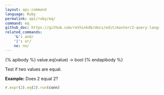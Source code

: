 ```yaml
---
layout: api-command 
language: Ruby
permalink: api/ruby/eq/
command: eq
github_doc: https://github.com/rethinkdb/docs/edit/master/2-query-language/api/ruby/math-and-logic/eq.md
related_commands:
    '&': and/
    '|': or/
    ne: ne/
---
```


{% apibody %}
value.eq(value) &rarr; bool
{% endapibody %}

Test if two values are equal.

__Example:__ Does 2 equal 2?

```rb
r.expr(2).eq(2).run(conn)
```
